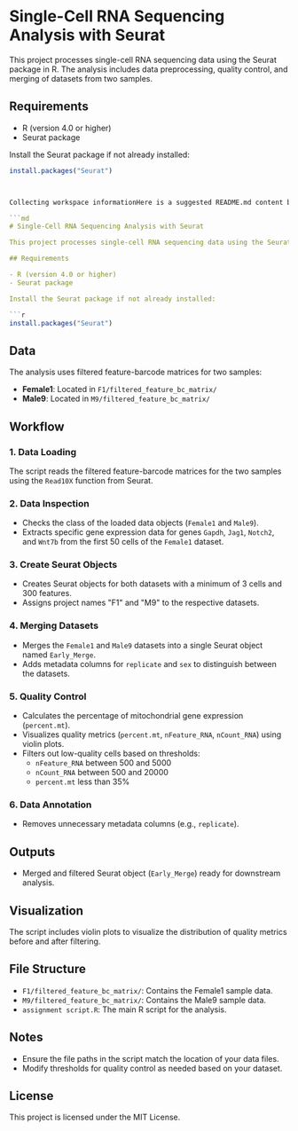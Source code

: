 # Single-Cell RNA Sequencing Analysis with Seurat

This project processes single-cell RNA sequencing data using the Seurat package in R. The analysis includes data preprocessing, quality control, and merging of datasets from two samples.

## Requirements

- R (version 4.0 or higher)
- Seurat package

Install the Seurat package if not already installed:

```r
install.packages("Seurat")



Collecting workspace informationHere is a suggested README.md content based on the script:

```md
# Single-Cell RNA Sequencing Analysis with Seurat

This project processes single-cell RNA sequencing data using the Seurat package in R. The analysis includes data preprocessing, quality control, and merging of datasets from two samples.

## Requirements

- R (version 4.0 or higher)
- Seurat package

Install the Seurat package if not already installed:

```r
install.packages("Seurat")
```

## Data

The analysis uses filtered feature-barcode matrices for two samples:
- **Female1**: Located in `F1/filtered_feature_bc_matrix/`
- **Male9**: Located in `M9/filtered_feature_bc_matrix/`

## Workflow

### 1. Data Loading
The script reads the filtered feature-barcode matrices for the two samples using the `Read10X` function from Seurat.

### 2. Data Inspection
- Checks the class of the loaded data objects (`Female1` and `Male9`).
- Extracts specific gene expression data for genes `Gapdh`, `Jag1`, `Notch2`, and `Wnt7b` from the first 50 cells of the `Female1` dataset.

### 3. Create Seurat Objects
- Creates Seurat objects for both datasets with a minimum of 3 cells and 300 features.
- Assigns project names "F1" and "M9" to the respective datasets.

### 4. Merging Datasets
- Merges the `Female1` and `Male9` datasets into a single Seurat object named `Early_Merge`.
- Adds metadata columns for `replicate` and `sex` to distinguish between the datasets.

### 5. Quality Control
- Calculates the percentage of mitochondrial gene expression (`percent.mt`).
- Visualizes quality metrics (`percent.mt`, `nFeature_RNA`, `nCount_RNA`) using violin plots.
- Filters out low-quality cells based on thresholds:
  - `nFeature_RNA` between 500 and 5000
  - `nCount_RNA` between 500 and 20000
  - `percent.mt` less than 35%

### 6. Data Annotation
- Removes unnecessary metadata columns (e.g., `replicate`).

## Outputs
- Merged and filtered Seurat object (`Early_Merge`) ready for downstream analysis.

## Visualization
The script includes violin plots to visualize the distribution of quality metrics before and after filtering.

## File Structure
- `F1/filtered_feature_bc_matrix/`: Contains the Female1 sample data.
- `M9/filtered_feature_bc_matrix/`: Contains the Male9 sample data.
- `assignment script.R`: The main R script for the analysis.

## Notes
- Ensure the file paths in the script match the location of your data files.
- Modify thresholds for quality control as needed based on your dataset.

## License
This project is licensed under the MIT License.